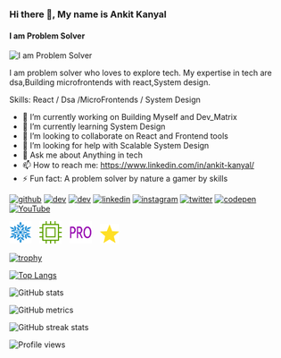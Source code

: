 ### Hi there 👋, My name is Ankit Kanyal
#### I am Problem Solver
![I am Problem Solver](https://ik.imagekit.io/ankitimages/ui-goku_9q5v6JiSjV.gif?ik-sdk-version=javascript-1.4.3&updatedAt=1666340175228)

I am problem solver who loves to explore tech. My expertise in tech are dsa,Building microfrontends with react,System design.

Skills: React / Dsa /MicroFrontends / System Design

- 🔭 I’m currently working on Building Myself and Dev_Matrix 
- 🌱 I’m currently learning System Design 
- 👯 I’m looking to collaborate on React and Frontend tools 
- 🤔 I’m looking for help with Scalable System Design 
- 💬 Ask me about Anything in tech 
- 📫 How to reach me: https://www.linkedin.com/in/ankit-kanyal/ 
- ⚡ Fun fact: A problem solver by nature a gamer by skills 


[<img src='https://cdn.jsdelivr.net/npm/simple-icons@3.0.1/icons/github.svg' alt='github' height='40'>](https://github.com/ANKIT9761)  [<img src='https://cdn.jsdelivr.net/npm/simple-icons@3.0.1/icons/dev-dot-to.svg' alt='dev' height='40'>](https://dev.to/https://dev.to/ankit9761)  [<img src='https://cdn.jsdelivr.net/npm/simple-icons@3.0.1/icons/hashnode.svg' alt='dev' height='40'>](https://hashnode.com/@ankit9761)  [<img src='https://cdn.jsdelivr.net/npm/simple-icons@3.0.1/icons/linkedin.svg' alt='linkedin' height='40'>](https://www.linkedin.com/in/https://www.linkedin.com/in/ankit-kanyal//)  [<img src='https://cdn.jsdelivr.net/npm/simple-icons@3.0.1/icons/instagram.svg' alt='instagram' height='40'>](https://www.instagram.com/https://www.instagram.com/ankitkanyal_karna//)  [<img src='https://cdn.jsdelivr.net/npm/simple-icons@3.0.1/icons/twitter.svg' alt='twitter' height='40'>](https://twitter.com/https://twitter.com/AnkiKanyal)  [<img src='https://cdn.jsdelivr.net/npm/simple-icons@3.0.1/icons/codepen.svg' alt='codepen' height='40'>](https://codepen.io/https://codepen.io/Veldora)  [<img src='https://cdn.jsdelivr.net/npm/simple-icons@3.0.1/icons/youtube.svg' alt='YouTube' height='40'>](https://www.youtube.com/channel/https://www.youtube.com/channel/UCzhTm71hEzzNc0yxEoe2EEQ)  

<a href='https://archiveprogram.github.com/'><img src='https://raw.githubusercontent.com/acervenky/animated-github-badges/master/assets/acbadge.gif' width='40' height='40'></a> <a href='https://docs.github.com/en/developers'><img src='https://raw.githubusercontent.com/acervenky/animated-github-badges/master/assets/devbadge.gif' width='40' height='40'></a> <a href='https://github.com/pricing'><img src='https://raw.githubusercontent.com/acervenky/animated-github-badges/master/assets/pro.gif' width='40' height='40'></a> <a href='https://stars.github.com/'><img src='https://raw.githubusercontent.com/acervenky/animated-github-badges/master/assets/starbadge.gif' width='35' height='35'></a> 

[![trophy](https://github-profile-trophy.vercel.app/?username=ANKIT9761)](https://github.com/ryo-ma/github-profile-trophy)

[![Top Langs](https://github-readme-stats.vercel.app/api/top-langs/?username=ANKIT9761)](https://github.com/anuraghazra/github-readme-stats)

![GitHub stats](https://github-readme-stats.vercel.app/api?username=ANKIT9761&show_icons=true&count_private=true)  

![GitHub metrics](https://metrics.lecoq.io/ANKIT9761)  

![GitHub streak stats](https://github-readme-streak-stats.herokuapp.com/?user=ANKIT9761)  

![Profile views](https://gpvc.arturio.dev/ANKIT9761)  
